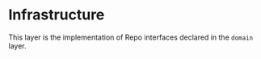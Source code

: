 # Infrastructure

This layer is the implementation of Repo interfaces declared in the `domain` layer.

